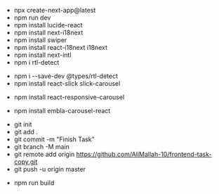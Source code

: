- npx create-next-app@latest
- npm run dev
- npm install lucide-react
- npm install next-i18next
- npm install swiper
- npm install react-i18next i18next
- npm install next-intl
- npm i rtl-detect
<!-- Slider -->
- npm i --save-dev @types/rtl-detect
- npm install react-slick slick-carousel
<!-- react-responsive-carousel -->
- npm install react-responsive-carousel
<!-- Embla Carousel -->
- npm install embla-carousel-react

<!-- gitHub -->
- git init
- git add .
- git commit -m "Finish Task"
- git branch -M main
- git remote add origin https://github.com/AliMallah-10/frontend-task-copy.git
- git push -u origin master

<!-- deploy -->
- npm run build